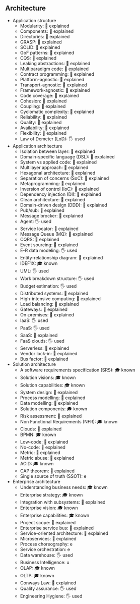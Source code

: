 ## Architecture

- Application structure
  - Modularity: 🙋 explained
  - Components: 🙋 explained
  - Directories: 🙋 explained
  - GRASP: 🙋 explained
  - SOLID: 🙋 explained
  - GoF patterns: 🙋 explained
  - CQS: 🙋 explained
  - Leaking abstractions: 🙋 explained
  - Multiparadigm code: 🙋 explained
  - Contract programming: 🙋 explained
  - Platform-agnostic: 🙋 explained
  - Transport-agnostic: 🙋 explained
  - Framework-agnostic: 🙋 explained
  - Code coverage: 🙋 explained
  - Cohesion: 🙋 explained
  - Coupling: 🙋 explained
  - Cyclomatic complexity: 🙋 explained
  - Reliability: 🙋 explained
  - Quality: 🙋 explained
  - Availability: 🙋 explained
  - Flexibility: 🙋 explained
  - Law of Demeter (LoD): 🖐️ used
- Application architecture
  - Isolation between layer: 🙋 explained
  - Domain-specific language (DSL): 🙋 explained
  - System vs applied code: 🙋 explained
  - Multilayer approach: 🙋 explained
  - Hexagonal architecture: 🙋 explained
  - Separation of concerns (SoC): 🙋 explained
  - Metaprogramming: 🙋 explained
  - Inversion of control (IoC): 🙋 explained
  - Dependency injection (DI): 🙋 explained
  - Clean architecture: 🙋 explained
  - Domain-driven design (DDD): 🙋 explained
  - Pub/sub: 🙋 explained
  - Message brocker: 🙋 explained
  - Agent: 🖐️ used
  - Service locator: 🙋 explained
  - Message Queue (MQ): 🙋 explained
  - CQRS: 🙋 explained
  - Event sourcing: 🙋 explained
  - E-R data modeling: 🖐️ used
  - Entity-relationship diagram: 🙋 explained
  - IDEF1X: 🎓 known
  - UML: 🖐️ used
  - Work breakdown structure: 🖐️ used
  - Budget estimation: 🖐️ used
  - Distributed systems: 🙋 explained
  - High-intensive computing: 🙋 explained
  - Load balancing: 🙋 explained
  - Gateways: 🙋 explained
  - On-premises: 🙋 explained
  - IaaS: 🖐️ used
  - PaaS: 🖐️ used
  - SaaS: 🙋 explained
  - FaaS clouds: 🖐️ used
  - Serverless: 🙋 explained
  - Vendor lock-in: 🙋 explained
  - Bus factor: 🙋 explained
- Solution architecture
  - A software requirements specification (SRS): 🎓 known
  - Solution visions: 🎓 known
  - Solution capabilities: 🎓 known
  - System design: 🙋 explained
  - Process modelling: 🙋 explained
  - Data modelling: 🙋 explained
  - Solution components: 🎓 known
  - Risk assessment: 🙋 explained
  - Non Functional Requirements (NFR): 🎓 known
  - Clouds: 🙋 explained
  - BPMN: 🎓 known
  - Low-code: 🙋 explained
  - No-code: 🙋 explained
  - Metric: 🙋 explained
  - Metric abuse: 🙋 explained
  - ACID: 🎓 known
  - CAP theorem: 🙋 explained
  - Single source of truth (SSOT): e
- Enterprise architecture
  - Understanding business needs: 🎓 known
  - Enterprise strategy: 🎓 known
  - Integration with subsystems: 🙋 explained
  - Enterprise vision: 🎓 known
  - Enterprise capabilities: 🎓 known
  - Project scope: 🙋 explained
  - Enterprise service bus: 🙋 explained
  - Service-oriented architecture: 🙋 explained
  - Microservices: 🙋 explained
  - Process choreography: e
  - Service orchestration: e
  - Data warehouse: 🖐️ used
  - Business Intelligence: u
  - OLAP: 🎓 known
  - OLTP: 🎓 known
  - Conways Law: 🙋 explained
  - Quality assurance: 🖐️ used
  - Engineering Hygiene: 🖐️ used
